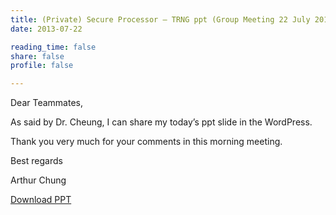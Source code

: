 ```yaml
---
title: (Private) Secure Processor – TRNG ppt (Group Meeting 22 July 2013)
date: 2013-07-22

reading_time: false
share: false
profile: false

---
```



<!--more-->

Dear Teammates,

As said by Dr. Cheung, I can share my today’s ppt slide in the WordPress.

Thank you very much for your comments in this morning meeting.

 

Best regards

Arthur Chung

[Download PPT](Presentation.ppt)